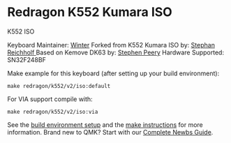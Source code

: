 # Redragon K552 Kumara ISO

K552 ISO

Keyboard Maintainer: [Winter](https://github.com/icywinterdawn)
Forked from K552 Kumara ISO by: [Stephan Reichholf ](https://github.com/sreichholf)
Based on Kemove DK63 by: [Stephen Peery](https://github.com/smp4488)
Hardware Supported: SN32F248BF

Make example for this keyboard (after setting up your build environment):

    make redragon/k552/v2/iso:default

For VIA support compile with:

    make redragon/k552/v2/iso:via

See the [build environment setup](https://docs.qmk.fm/#/getting_started_build_tools) and the [make instructions](https://docs.qmk.fm/#/getting_started_make_guide) for more information. Brand new to QMK? Start with our [Complete Newbs Guide](https://docs.qmk.fm/#/newbs).
